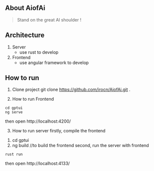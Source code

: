 ## About AiofAi
> Stand on the great AI shoulder !

## Architecture
1. Server
   - use rust to develop
2. Frontend
   - use angular framework to develop
## How to run
1. Clone project
git clone https://github.com/irocn/AiofAi.git .

2. How to run Frontend
```
cd gptui
ng serve
```
then open http://localhost:4200/ 

3. How to run server
firstly, compile the frontend
1) cd gptui
2) ng build //to build the frontend
second, run the server with frontend
```
rust run 
```
then open http://localhost:4133/ 
